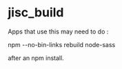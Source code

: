 jisc_build
==========

Apps that use this may need to do :

npm --no-bin-links rebuild node-sass

after an npm install.